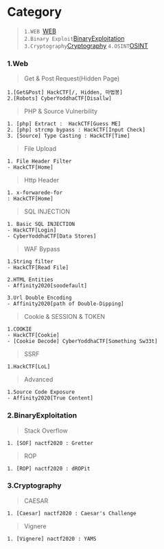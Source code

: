 # Category
> `1.WEB `[WEB](#Web)  
> `2.Binary Exploit`[BinaryExploitation](#BinaryExploitation)  
> `3.Cryptography`[Cryptography](#Cryptography)
> `4.OSINT`[OSINT](#OSINT)  

### 1.Web
> Get & Post Request(Hidden Page)  
```
1.[Get&Post] HackCTF[/, Hidden, 마법봉]
2.[Robots] CyberYoddhaCTF[Disallw] 
```
> PHP & Source Vulnerbility
```
1. [php] Extract :  HackCTF[Guess ME]
2. [php] strcmp bypass : HackCTF[Input Check]
3. [Source] Type Casting : HackCTF[Time]
```

> File Upload
```
1. File Header Filter
- HackCTF[Home]
```

> Http Header 
```
1. x-forwarede-for
: HackCTF[Home]
```

> SQL INJECTION  
```
1. Basic SQL INJECTION
- HackCTF[Login]
- CyberYoddhaCTF[Data Stores]
```

> WAF Bypass  
```
1.String filter
- HackCTF[Read File]

2.HTML Entities
- Affinity2020[soodefault]

3.Url Double Encoding
- Affinity2020[path of Double-Dipping]
```

> Cookie & SESSION & TOKEN
```
1.COOKIE
- HackCTF[Cookie] 
- [Cookie Decode] CyberYoddhaCTF[Something Sw33t]
```

> SSRF
```
1.HackCTF[LoL]
```

> Advanced
```
1.Source Code Exposure
- Affinity2020[True Content]
```


### 2.BinaryExploitation
> Stack Overflow
```
1. [SOF] nactf2020 : Gretter
```
> ROP
```
1. [ROP] nactf2020 : dROPit
```

### 3.Cryptography
> CAESAR
```
1. [Caesar] nactf2020 : Caesar's Challenge
```
> Vignere
```
1. [Vignere] nactf2020 : YAMS
```
